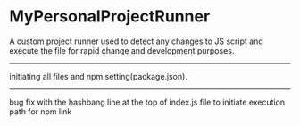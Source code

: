 # MyPersonalProjectRunner
A custom project runner used to detect any changes to JS script and execute the file for rapid change and development purposes.

-------------

initiating all files and npm setting(package.json).

-------------

bug fix with the hashbang line at the top of index.js file to initiate execution path for npm link
